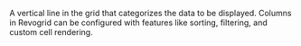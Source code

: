 A vertical line in the grid that categorizes the data to be displayed. Columns in Revogrid can be configured with features like sorting, filtering, and custom cell rendering.